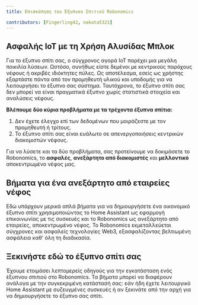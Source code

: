 ```yaml
---
title: Επισκόπηση του Έξυπνου Σπιτιού Robonomics

contributors: [Fingerling42, nakata5321]
---
```


## Ασφαλής IoT με τη Χρήση Αλυσίδας Μπλοκ 

Για το έξυπνο σπίτι σας, ο σύγχρονος αγορά IoT παρέχει μια μεγάλη ποικιλία λύσεων. Ωστόσο, συνήθως είστε δεμένοι με κεντρικούς παρόχους νέφους ή ακριβές ιδιόκτητες πύλες. Ως αποτέλεσμα, εσείς ως χρήστης εξαρτάστε πάντα από τον προμηθευτή υλικού και υποδομής για να λειτουργήσει το έξυπνο σας σύστημα. Ταυτόχρονα, το έξυπνο σπίτι σας δεν μπορεί να είναι πραγματικά έξυπνο χωρίς στατιστικά στοιχεία και αναλύσεις νέφους.

<robo-wiki-video loop controls :videos="[{src: 'QmStCDsEHCYwVYvnDdmZBMnobPmrgZx3iJLm65b8XNzKQa', type:'mp4'}, {src: 'QmdZKkPJCa9GEN43iUBX81jfrFTDxcn7J6wWURrwNVwcKx', type:'webm'}]"  cover="covers/cover-3.png" />

**Βλέπουμε δύο κύρια προβλήματα με τα τρέχοντα έξυπνα σπίτια:**

1. Δεν έχετε έλεγχο επί των δεδομένων που μοιράζεστε με τον προμηθευτή ή τρίτους.
2. Το έξυπνο σπίτι σας είναι ευάλωτο σε απενεργοποιήσεις κεντρικών διακομιστών νέφους. 

<robo-wiki-picture src="home-assistant/ha-problems.png" />

Για να λύσετε και τα δύο προβλήματα, σας προτείνουμε να δοκιμάσετε το Robonomics, το **ασφαλές**, **ανεξάρτητο από διακομιστές** και **μελλοντικό** αποκεντρωμένο νέφος μας.

<robo-wiki-picture src="home-assistant/ha-robonomics.png" />

## Βήματα για ένα ανεξάρτητο από εταιρείες νέφος

Εδώ υπάρχουν μερικά απλά βήματα για να δημιουργήσετε ένα οικονομικό έξυπνο σπίτι χρησιμοποιώντας το Home Assistant ως εφαρμογή επικοινωνίας με τις συσκευές και το Robonomics ως ανεξάρτητο από εταιρείες, αποκεντρωμένο νέφος. Το Robonomics εκμεταλλεύεται σύγχρονες και ασφαλείς τεχνολογίες Web3, εξασφαλίζοντας βελτιωμένη ασφάλεια καθ' όλη τη διαδικασία.

<robo-wiki-picture src="home-assistant/robonomics-secure-blockchain-smart-home_3.png" />

## Ξεκινήστε εδώ το έξυπνο σπίτι σας

Έχουμε ετοιμάσει λεπτομερείς οδηγούς για την εγκατάσταση ενός έξυπνου σπιτιού στο Robonomics. Τα βήματα μπορεί να διαφέρουν ανάλογα με την συγκεκριμένη κατάστασή σας: εάν ήδη έχετε λειτουργικό Home Assistant με συζευγμένες συσκευές ή αν ξεκινάτε από την αρχή για να δημιουργήσετε το έξυπνο σας σπίτι.

<robo-wiki-grid-element-wrapper textAlign="center" :columns="2" flexible>
  <robo-wiki-grid-element>
    <robo-wiki-button link="/docs/el/sub-activate/?topic=Upgrade Home Assistant OS" label="For Home Assistant users" block />
  </robo-wiki-grid-element>
  <robo-wiki-grid-element>
    <robo-wiki-button link="/docs/el/hass-image-install" label="For new users" block />
  </robo-wiki-grid-element>
</robo-wiki-grid-element-wrapper>
